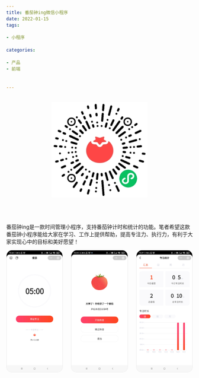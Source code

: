 ```yaml
---
title: 番茄钟ing微信小程序
date: 2022-01-15
tags: 

- 小程序

categories:

- 产品
- 前端


---
```


<br/>


<div style="text-align:center">
  <img src="./gh_77a35f680ce0_258.jpg"/>
</div>





<br/>

<br/>

<br/>

番茄钟ing是一款时间管理小程序，支持番茄钟计时和统计的功能。笔者希望这款番茄钟小程序能给大家在学习、工作上提供帮助，提高专注力、执行力，有利于大家实现心中的目标和美好愿望！

<div style="display:flex;justify-content:space-between;">
  <img style="width:30%;border:1px solid #ececec;border-top: 0;border-radius: 15px;" src="./a1.jpg"/>
  <img style="width:30%;border:1px solid #ececec;border-top: 0;border-radius: 15px;" src="./a4.jpg"/>
  <img style="width:30%;border:1px solid #ececec;border-top: 0;border-radius: 15px;" src="./a2.jpg"/>
</div>







